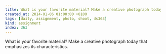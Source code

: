 ```yaml
---
title: What is your favorite material? Make a creative photograph today that emphasizes its characteristics.
created_at: 2014-01-06 01:00:00 +0100
tags: [daily, assignment, photo, shoot, ds363]
kind: assignment
index: 363
---
```


What is your favorite material? Make a creative photograph today that emphasizes its characteristics.
